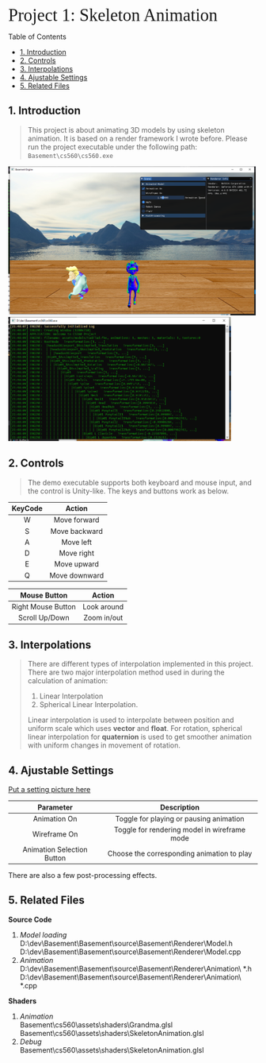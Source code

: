 <span style="font-family:Bebas Neue; font-size:2.5em;">Project 1: Skeleton Animation</span>

<!---
Some fonts: Arial, Bebas Neue, Verdana, Helvetica, Tahoma, Trebuchet, MS, Times New Roman,Georgia, Garamond
-->

Table of Contents
- [1. Introduction](#1-introduction)
- [2. Controls](#2-controls)
- [3. Interpolations](#3-interpolations)
- [4. Ajustable Settings](#4-ajustable-settings)
- [5. Related Files](#5-related-files)

## 1. Introduction
>This project is about animating 3D models by using skeleton animation. It is based on a render framework I wrote before. Please run the project executable under the following path:  
`Basement\cs560\cs560.exe`  

<img src="image/imgui-settings.jpg" alt="picture example" title="example" width="500" height="300" />

<img src="image/hierachy-log.jpg" alt="picture example" title="example" width="450" height="250" />

## 2. Controls
>The demo executable supports both keyboard and mouse input, and the control is Unity-like. The keys and buttons work as below.

   | KeyCode |    Action     |
   | :-----: | :-----------: |
   |    W    | Move forward  |
   |    S    | Move backward |
   |    A    |   Move left   |
   |    D    |  Move right   |
   |    E    |  Move upward  |
   |    Q    | Move downward |

   |    Mouse Button    |   Action    |
   | :----------------: | :---------: |
   | Right Mouse Button | Look around |
   |   Scroll Up/Down   | Zoom in/out |


## 3. Interpolations
> There are different types of interpolation implemented in this project. There are two major interpolation method used in during the calculation of animation:  
> 1. Linear Interpolation
> 2. Spherical Linear Interpolation.  
>
> Linear interpolation is used to interpolate between position and uniform scale which uses **vector** and **float**. For rotation, spherical linear interpolation for **quaternion** is used to get smoother animation with uniform changes in movement of rotation.


## 4. Ajustable Settings
[Put a setting picture here](https://www.youtube.com/watch?v=0N_RO-jL-90)

   |         Parameter          |                 Description                  |
   | :------------------------: | :------------------------------------------: |
   |        Animation On        |   Toggle for playing or pausing animation    |
   |        Wireframe On        | Toggle for rendering model in wireframe mode |
   | Animation Selection Button |  Choose the corresponding animation to play  |

There are also a few post-processing effects. 

## 5. Related Files
**Source Code**  
1. *Model loading*  
D:\dev\Basement\Basement\source\Basement\Renderer\Model.h
D:\dev\Basement\Basement\source\Basement\Renderer\Model.cpp
2. *Animation*
D:\dev\Basement\Basement\source\Basement\Renderer\Animation\ *.h
D:\dev\Basement\Basement\source\Basement\Renderer\Animation\ *.cpp


**Shaders**  
1. *Animation*  
Basement\cs560\assets\shaders\Grandma.glsl  
Basement\cs560\assets\shaders\SkeletonAnimation.glsl
2. *Debug*  
Basement\cs560\assets\shaders\SkeletonAnimation.glsl
